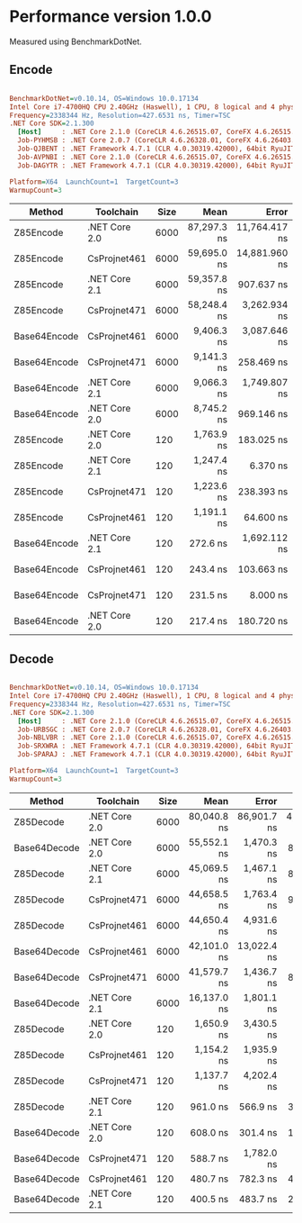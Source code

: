 #  Performance version 1.0.0

Measured using BenchmarkDotNet.

## Encode 

``` ini

BenchmarkDotNet=v0.10.14, OS=Windows 10.0.17134
Intel Core i7-4700HQ CPU 2.40GHz (Haswell), 1 CPU, 8 logical and 4 physical cores
Frequency=2338344 Hz, Resolution=427.6531 ns, Timer=TSC
.NET Core SDK=2.1.300
  [Host]     : .NET Core 2.1.0 (CoreCLR 4.6.26515.07, CoreFX 4.6.26515.06), 64bit RyuJIT
  Job-PYHMSB : .NET Core 2.0.7 (CoreCLR 4.6.26328.01, CoreFX 4.6.26403.03), 64bit RyuJIT
  Job-QJBENT : .NET Framework 4.7.1 (CLR 4.0.30319.42000), 64bit RyuJIT-v4.7.3101.0
  Job-AVPNBI : .NET Core 2.1.0 (CoreCLR 4.6.26515.07, CoreFX 4.6.26515.06), 64bit RyuJIT
  Job-DAGYTR : .NET Framework 4.7.1 (CLR 4.0.30319.42000), 64bit RyuJIT-v4.7.3101.0

Platform=X64  LaunchCount=1  TargetCount=3  
WarmupCount=3  

```
|       Method |     Toolchain | Size |        Mean |         Error |      StdDev | Rank |  Gen 0 | Allocated |
|------------- |-------------- |----- |------------:|--------------:|------------:|-----:|-------:|----------:|
|    Z85Encode | .NET Core 2.0 | 6000 | 87,297.3 ns | 11,764.417 ns | 664.7114 ns |    9 | 9.5215 |   30056 B |
|    Z85Encode |  CsProjnet461 | 6000 | 59,695.0 ns | 14,881.960 ns | 840.8583 ns |    8 | 9.5215 |   30104 B |
|    Z85Encode | .NET Core 2.1 | 6000 | 59,357.8 ns |    907.637 ns |  51.2832 ns |    8 | 9.5215 |   30056 B |
|    Z85Encode |  CsProjnet471 | 6000 | 58,248.4 ns |  3,262.934 ns | 184.3618 ns |    7 | 9.5215 |   30104 B |
| Base64Encode |  CsProjnet461 | 6000 |  9,406.3 ns |  3,087.646 ns | 174.4577 ns |    6 | 5.0964 |   16056 B |
| Base64Encode |  CsProjnet471 | 6000 |  9,141.3 ns |    258.469 ns |  14.6040 ns |    6 | 5.0964 |   16056 B |
| Base64Encode | .NET Core 2.1 | 6000 |  9,066.3 ns |  1,749.807 ns |  98.8673 ns |    6 | 5.0964 |   16032 B |
| Base64Encode | .NET Core 2.0 | 6000 |  8,745.2 ns |    969.146 ns |  54.7586 ns |    5 | 5.0964 |   16032 B |
|    Z85Encode | .NET Core 2.0 |  120 |  1,763.9 ns |    183.025 ns |  10.3412 ns |    4 | 0.2079 |     656 B |
|    Z85Encode | .NET Core 2.1 |  120 |  1,247.4 ns |      6.370 ns |   0.3599 ns |    3 | 0.2079 |     656 B |
|    Z85Encode |  CsProjnet471 |  120 |  1,223.6 ns |    238.393 ns |  13.4697 ns |    3 | 0.2079 |     656 B |
|    Z85Encode |  CsProjnet461 |  120 |  1,191.1 ns |     64.600 ns |   3.6500 ns |    2 | 0.2079 |     656 B |
| Base64Encode | .NET Core 2.1 |  120 |    272.6 ns |  1,692.112 ns |  95.6075 ns |    1 | 0.1118 |     352 B |
| Base64Encode |  CsProjnet461 |  120 |    243.4 ns |    103.663 ns |   5.8572 ns |    1 | 0.1116 |     352 B |
| Base64Encode |  CsProjnet471 |  120 |    231.5 ns |      8.000 ns |   0.4520 ns |    1 | 0.1116 |     352 B |
| Base64Encode | .NET Core 2.0 |  120 |    217.4 ns |    180.720 ns |  10.2110 ns |    1 | 0.1118 |     352 B |


## Decode

``` ini

BenchmarkDotNet=v0.10.14, OS=Windows 10.0.17134
Intel Core i7-4700HQ CPU 2.40GHz (Haswell), 1 CPU, 8 logical and 4 physical cores
Frequency=2338344 Hz, Resolution=427.6531 ns, Timer=TSC
.NET Core SDK=2.1.300
  [Host]     : .NET Core 2.1.0 (CoreCLR 4.6.26515.07, CoreFX 4.6.26515.06), 64bit RyuJIT
  Job-URBSGC : .NET Core 2.0.7 (CoreCLR 4.6.26328.01, CoreFX 4.6.26403.03), 64bit RyuJIT
  Job-NBLVBR : .NET Core 2.1.0 (CoreCLR 4.6.26515.07, CoreFX 4.6.26515.06), 64bit RyuJIT
  Job-SRXWRA : .NET Framework 4.7.1 (CLR 4.0.30319.42000), 64bit RyuJIT-v4.7.3101.0
  Job-SPARAJ : .NET Framework 4.7.1 (CLR 4.0.30319.42000), 64bit RyuJIT-v4.7.3101.0

Platform=X64  LaunchCount=1  TargetCount=3  
WarmupCount=3  

```
|       Method |     Toolchain | Size |        Mean |       Error |      StdDev | Rank |  Gen 0 | Allocated |
|------------- |-------------- |----- |------------:|------------:|------------:|-----:|-------:|----------:|
|    Z85Decode | .NET Core 2.0 | 6000 | 80,040.8 ns | 86,901.7 ns | 4,910.11 ns |    9 | 1.8311 |    6024 B |
| Base64Decode | .NET Core 2.0 | 6000 | 55,552.1 ns |  1,470.3 ns |    83.07 ns |    8 | 1.8921 |    6024 B |
|    Z85Decode | .NET Core 2.1 | 6000 | 45,069.5 ns |  1,467.1 ns |    82.89 ns |    7 | 1.8921 |    6024 B |
|    Z85Decode |  CsProjnet471 | 6000 | 44,658.5 ns |  1,763.4 ns |    99.64 ns |    6 | 1.8921 |    6026 B |
|    Z85Decode |  CsProjnet461 | 6000 | 44,650.4 ns |  4,931.6 ns |   278.64 ns |    6 | 1.8921 |    6026 B |
| Base64Decode |  CsProjnet461 | 6000 | 42,101.0 ns | 13,022.4 ns |   735.79 ns |    5 | 1.8921 |    6026 B |
| Base64Decode |  CsProjnet471 | 6000 | 41,579.7 ns |  1,436.7 ns |    81.18 ns |    5 | 1.8921 |    6026 B |
| Base64Decode | .NET Core 2.1 | 6000 | 16,137.0 ns |  1,801.1 ns |   101.76 ns |    4 | 1.8921 |    6024 B |
|    Z85Decode | .NET Core 2.0 |  120 |  1,650.9 ns |  3,430.5 ns |   193.83 ns |    3 | 0.0439 |     144 B |
|    Z85Decode |  CsProjnet461 |  120 |  1,154.2 ns |  1,935.9 ns |   109.38 ns |    2 | 0.0448 |     144 B |
|    Z85Decode |  CsProjnet471 |  120 |  1,137.7 ns |  4,202.4 ns |   237.45 ns |    2 | 0.0439 |     144 B |
|    Z85Decode | .NET Core 2.1 |  120 |    961.0 ns |    566.9 ns |    32.03 ns |    2 | 0.0448 |     144 B |
| Base64Decode | .NET Core 2.0 |  120 |    608.0 ns |    301.4 ns |    17.03 ns |    1 | 0.0448 |     144 B |
| Base64Decode |  CsProjnet471 |  120 |    588.7 ns |  1,782.0 ns |   100.69 ns |    1 | 0.0448 |     144 B |
| Base64Decode |  CsProjnet461 |  120 |    480.7 ns |    782.3 ns |    44.20 ns |    1 | 0.0448 |     144 B |
| Base64Decode | .NET Core 2.1 |  120 |    400.5 ns |    483.7 ns |    27.33 ns |    1 | 0.0448 |     144 B |

